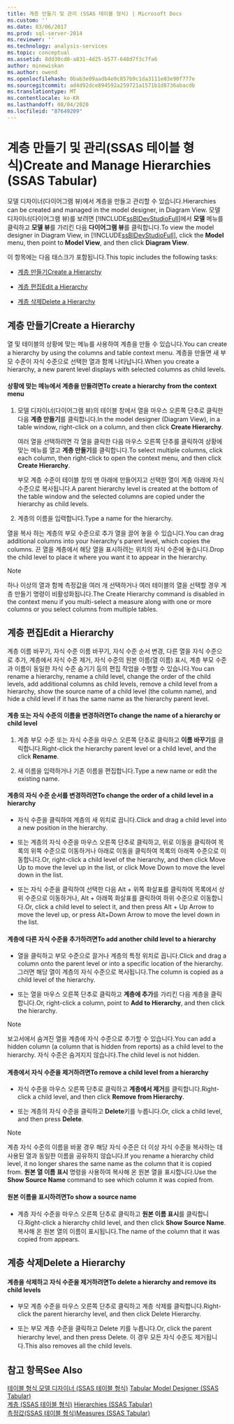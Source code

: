 ```yaml
---
title: 계층 만들기 및 관리 (SSAS 테이블 형식) | Microsoft Docs
ms.custom: ''
ms.date: 03/06/2017
ms.prod: sql-server-2014
ms.reviewer: ''
ms.technology: analysis-services
ms.topic: conceptual
ms.assetid: 8dd30cd0-a831-4d25-b577-648d7f3c7fa6
author: minewiskan
ms.author: owend
ms.openlocfilehash: 0bab3e09aadb4e0c857b9c1da3111e03e90f777e
ms.sourcegitcommit: ad4d92dce894592a259721a1571b1d8736abacdb
ms.translationtype: MT
ms.contentlocale: ko-KR
ms.lasthandoff: 08/04/2020
ms.locfileid: "87649209"
---
```

# <a name="create-and-manage-hierarchies-ssas-tabular"></a><span data-ttu-id="e78d6-102">계층 만들기 및 관리(SSAS 테이블 형식)</span><span class="sxs-lookup"><span data-stu-id="e78d6-102">Create and Manage Hierarchies (SSAS Tabular)</span></span>
  <span data-ttu-id="e78d6-103">모델 디자이너(다이어그램 뷰)에서 계층을 만들고 관리할 수 있습니다.</span><span class="sxs-lookup"><span data-stu-id="e78d6-103">Hierarchies can be created and managed in the model designer, in Diagram View.</span></span> <span data-ttu-id="e78d6-104">모델 디자이너(다이어그램 뷰)를 보려면 [!INCLUDE[ssBIDevStudioFull](../../includes/ssbidevstudiofull-md.md)]에서 **모델** 메뉴를 클릭하고 **모델 뷰**를 가리킨 다음 **다이어그램 뷰**를 클릭합니다.</span><span class="sxs-lookup"><span data-stu-id="e78d6-104">To view the model designer in Diagram View, in [!INCLUDE[ssBIDevStudioFull](../../includes/ssbidevstudiofull-md.md)], click the **Model** menu, then point to **Model View**, and then click **Diagram View**.</span></span>  
  
 <span data-ttu-id="e78d6-105">이 항목에는 다음 태스크가 포함됩니다.</span><span class="sxs-lookup"><span data-stu-id="e78d6-105">This topic includes the following tasks:</span></span>  
  
-   [<span data-ttu-id="e78d6-106">계층 만들기</span><span class="sxs-lookup"><span data-stu-id="e78d6-106">Create a Hierarchy</span></span>](#bkmk_create)  
  
-   [<span data-ttu-id="e78d6-107">계층 편집</span><span class="sxs-lookup"><span data-stu-id="e78d6-107">Edit a Hierarchy</span></span>](#bkmk_edit)  
  
-   [<span data-ttu-id="e78d6-108">계층 삭제</span><span class="sxs-lookup"><span data-stu-id="e78d6-108">Delete a Hierarchy</span></span>](#bkmk_delete)  
  
##  <a name="create-a-hierarchy"></a><a name="bkmk_create"></a> <span data-ttu-id="e78d6-109">계층 만들기</span><span class="sxs-lookup"><span data-stu-id="e78d6-109">Create a Hierarchy</span></span>  
 <span data-ttu-id="e78d6-110">열 및 테이블의 상황에 맞는 메뉴를 사용하여 계층을 만들 수 있습니다.</span><span class="sxs-lookup"><span data-stu-id="e78d6-110">You can create a hierarchy by using the columns and table context menu.</span></span> <span data-ttu-id="e78d6-111">계층을 만들면 새 부모 수준이 자식 수준으로 선택한 열과 함께 나타납니다.</span><span class="sxs-lookup"><span data-stu-id="e78d6-111">When you create a hierarchy, a new parent level displays with selected columns as child levels.</span></span>  
  
#### <a name="to-create-a-hierarchy-from-the-context-menu"></a><span data-ttu-id="e78d6-112">상황에 맞는 메뉴에서 계층을 만들려면</span><span class="sxs-lookup"><span data-stu-id="e78d6-112">To create a hierarchy from the context menu</span></span>  
  
1.  <span data-ttu-id="e78d6-113">모델 디자이너(다이어그램 뷰)의 테이블 창에서 열을 마우스 오른쪽 단추로 클릭한 다음 **계층 만들기**를 클릭합니다.</span><span class="sxs-lookup"><span data-stu-id="e78d6-113">In the model designer (Diagram View), in a table window, right-click on a column, and then click **Create Hierarchy**.</span></span>  
  
     <span data-ttu-id="e78d6-114">여러 열을 선택하려면 각 열을 클릭한 다음 마우스 오른쪽 단추를 클릭하여 상황에 맞는 메뉴를 열고 **계층 만들기**를 클릭합니다.</span><span class="sxs-lookup"><span data-stu-id="e78d6-114">To select multiple columns, click each column, then right-click to open the context menu, and then click **Create Hierarchy**.</span></span>  
  
     <span data-ttu-id="e78d6-115">부모 계층 수준이 테이블 창의 맨 아래에 만들어지고 선택한 열이 계층 아래에 자식 수준으로 복사됩니다.</span><span class="sxs-lookup"><span data-stu-id="e78d6-115">A parent hierarchy level is created at the bottom of the table window and the selected columns are copied under the hierarchy as child levels.</span></span>  
  
2.  <span data-ttu-id="e78d6-116">계층의 이름을 입력합니다.</span><span class="sxs-lookup"><span data-stu-id="e78d6-116">Type a name for the hierarchy.</span></span>  
  
 <span data-ttu-id="e78d6-117">열을 복사 하는 계층의 부모 수준으로 추가 열을 끌어 놓을 수 있습니다.</span><span class="sxs-lookup"><span data-stu-id="e78d6-117">You can drag additional columns into your hierarchy's parent level, which copies the columns.</span></span> <span data-ttu-id="e78d6-118">끈 열을 계층에서 해당 열을 표시하려는 위치의 자식 수준에 놓습니다.</span><span class="sxs-lookup"><span data-stu-id="e78d6-118">Drop the child level to place it where you want it to appear in the hierarchy.</span></span>  
  
> [!NOTE]  
>  <span data-ttu-id="e78d6-119">하나 이상의 열과 함께 측정값을 여러 개 선택하거나 여러 테이블의 열을 선택할 경우 계층 만들기 명령이 비활성화됩니다.</span><span class="sxs-lookup"><span data-stu-id="e78d6-119">The Create Hierarchy command is disabled in the context menu if you multi-select a measure along with one or more columns or you select columns from multiple tables.</span></span>  
  
##  <a name="edit-a-hierarchy"></a><a name="bkmk_edit"></a><span data-ttu-id="e78d6-120">계층 편집</span><span class="sxs-lookup"><span data-stu-id="e78d6-120">Edit a Hierarchy</span></span>  
 <span data-ttu-id="e78d6-121">계층 이름 바꾸기, 자식 수준 이름 바꾸기, 자식 수준 순서 변경, 다른 열을 자식 수준으로 추가, 계층에서 자식 수준 제거, 자식 수준의 원본 이름(열 이름) 표시, 계층 부모 수준과 이름이 동일한 자식 수준 숨기기 등의 편집 작업을 수행할 수 있습니다.</span><span class="sxs-lookup"><span data-stu-id="e78d6-121">You can rename a hierarchy, rename a child level, change the order of the child levels, add additional columns as child levels, remove a child level from a hierarchy, show the source name of a child level (the column name), and hide a child level if it has the same name as the hierarchy parent level.</span></span>  
  
#### <a name="to-change-the-name-of-a-hierarchy-or-child-level"></a><span data-ttu-id="e78d6-122">계층 또는 자식 수준의 이름을 변경하려면</span><span class="sxs-lookup"><span data-stu-id="e78d6-122">To change the name of a hierarchy or child level</span></span>  
  
1.  <span data-ttu-id="e78d6-123">계층 부모 수준 또는 자식 수준을 마우스 오른쪽 단추로 클릭하고 **이름 바꾸기**를 클릭합니다.</span><span class="sxs-lookup"><span data-stu-id="e78d6-123">Right-click the hierarchy parent level or a child level, and the click **Rename**.</span></span>  
  
2.  <span data-ttu-id="e78d6-124">새 이름을 입력하거나 기존 이름을 편집합니다.</span><span class="sxs-lookup"><span data-stu-id="e78d6-124">Type a new name or edit the existing name.</span></span>  
  
#### <a name="to-change-the-order-of-a-child-level-in-a-hierarchy"></a><span data-ttu-id="e78d6-125">계층의 자식 수준 순서를 변경하려면</span><span class="sxs-lookup"><span data-stu-id="e78d6-125">To change the order of a child level in a hierarchy</span></span>  
  
-   <span data-ttu-id="e78d6-126">자식 수준을 클릭하여 계층의 새 위치로 끕니다.</span><span class="sxs-lookup"><span data-stu-id="e78d6-126">Click and drag a child level into a new position in the hierarchy.</span></span>  
  
-   <span data-ttu-id="e78d6-127">또는 계층의 자식 수준을 마우스 오른쪽 단추로 클릭하고, 위로 이동을 클릭하여 목록의 위쪽 수준으로 이동하거나 아래로 이동을 클릭하여 목록의 아래쪽 수준으로 이동합니다.</span><span class="sxs-lookup"><span data-stu-id="e78d6-127">Or, right-click a child level of the hierarchy, and then click Move Up to move the level up in the list, or click Move Down to move the level down in the list.</span></span>  
  
-   <span data-ttu-id="e78d6-128">또는 자식 수준을 클릭하여 선택한 다음 Alt + 위쪽 화살표를 클릭하여 목록에서 상위 수준으로 이동하거나, Alt + 아래쪽 화살표를 클릭하여 하위 수준으로 이동합니다.</span><span class="sxs-lookup"><span data-stu-id="e78d6-128">Or, click a child level to select it, and then press Alt + Up Arrow to move the level up, or press Alt+Down Arrow to move the level down in the list.</span></span>  
  
#### <a name="to-add-another-child-level-to-a-hierarchy"></a><span data-ttu-id="e78d6-129">계층에 다른 자식 수준을 추가하려면</span><span class="sxs-lookup"><span data-stu-id="e78d6-129">To add another child level to a hierarchy</span></span>  
  
-   <span data-ttu-id="e78d6-130">열을 클릭하고 부모 수준으로 끌거나 계층의 특정 위치로 끕니다.</span><span class="sxs-lookup"><span data-stu-id="e78d6-130">Click and drag a column onto the parent level or into a specific location of the hierarchy.</span></span> <span data-ttu-id="e78d6-131">그러면 해당 열이 계층의 자식 수준으로 복사됩니다.</span><span class="sxs-lookup"><span data-stu-id="e78d6-131">The column is copied as a child level of the hierarchy.</span></span>  
  
-   <span data-ttu-id="e78d6-132">또는 열을 마우스 오른쪽 단추로 클릭하고 **계층에 추가**를 가리킨 다음 계층을 클릭합니다.</span><span class="sxs-lookup"><span data-stu-id="e78d6-132">Or, right-click a column, point to **Add to Hierarchy**, and then click the hierarchy.</span></span>  
  
> [!NOTE]  
>  <span data-ttu-id="e78d6-133">보고서에서 숨겨진 열을 계층에 자식 수준으로 추가할 수 있습니다.</span><span class="sxs-lookup"><span data-stu-id="e78d6-133">You can add a hidden column (a column that is hidden from reports) as a child level to the hierarchy.</span></span> <span data-ttu-id="e78d6-134">자식 수준은 숨겨지지 않습니다.</span><span class="sxs-lookup"><span data-stu-id="e78d6-134">The child level is not hidden.</span></span>  
  
#### <a name="to-remove-a-child-level-from-a-hierarchy"></a><span data-ttu-id="e78d6-135">계층에서 자식 수준을 제거하려면</span><span class="sxs-lookup"><span data-stu-id="e78d6-135">To remove a child level from a hierarchy</span></span>  
  
-   <span data-ttu-id="e78d6-136">자식 수준을 마우스 오른쪽 단추로 클릭하고 **계층에서 제거**를 클릭합니다.</span><span class="sxs-lookup"><span data-stu-id="e78d6-136">Right-click a child level, and then click **Remove from Hierarchy**.</span></span>  
  
-   <span data-ttu-id="e78d6-137">또는 계층의 자식 수준을 클릭하고 **Delete**키를 누릅니다.</span><span class="sxs-lookup"><span data-stu-id="e78d6-137">Or, click a child level, and then press **Delete**.</span></span>  
  
> [!NOTE]  
>  <span data-ttu-id="e78d6-138">계층 자식 수준의 이름을 바꿀 경우 해당 자식 수준은 더 이상 자식 수준을 복사하는 데 사용된 열과 동일한 이름을 공유하지 않습니다.</span><span class="sxs-lookup"><span data-stu-id="e78d6-138">If you rename a hierarchy child level, it no longer shares the same name as the column that it is copied from.</span></span> <span data-ttu-id="e78d6-139">**원본 열 이름 표시** 명령을 사용하여 복사해 온 원본 열을 표시합니다.</span><span class="sxs-lookup"><span data-stu-id="e78d6-139">Use the **Show Source Name** command to see which column it was copied from.</span></span>  
  
#### <a name="to-show-a-source-name"></a><span data-ttu-id="e78d6-140">원본 이름을 표시하려면</span><span class="sxs-lookup"><span data-stu-id="e78d6-140">To show a source name</span></span>  
  
-   <span data-ttu-id="e78d6-141">계층 자식 수준을 마우스 오른쪽 단추로 클릭하고 **원본 이름 표시**를 클릭합니다.</span><span class="sxs-lookup"><span data-stu-id="e78d6-141">Right-click a hierarchy child level, and then click **Show Source Name**.</span></span> <span data-ttu-id="e78d6-142">복사해 온 원본 열의 이름이 표시됩니다.</span><span class="sxs-lookup"><span data-stu-id="e78d6-142">The name of the column that it was copied from appears.</span></span>  
  
##  <a name="delete-a-hierarchy"></a><a name="bkmk_delete"></a><span data-ttu-id="e78d6-143">계층 삭제</span><span class="sxs-lookup"><span data-stu-id="e78d6-143">Delete a Hierarchy</span></span>  
  
#### <a name="to-delete-a-hierarchy-and-remove-its-child-levels"></a><span data-ttu-id="e78d6-144">계층을 삭제하고 자식 수준을 제거하려면</span><span class="sxs-lookup"><span data-stu-id="e78d6-144">To delete a hierarchy and remove its child levels</span></span>  
  
-   <span data-ttu-id="e78d6-145">부모 계층 수준을 마우스 오른쪽 단추로 클릭하고 계층 삭제를 클릭합니다.</span><span class="sxs-lookup"><span data-stu-id="e78d6-145">Right-click the parent hierarchy level, and then click Delete Hierarchy.</span></span>  
  
-   <span data-ttu-id="e78d6-146">또는 부모 계층 수준을 클릭하고 Delete 키를 누릅니다.</span><span class="sxs-lookup"><span data-stu-id="e78d6-146">Or, click the parent hierarchy level, and then press Delete.</span></span> <span data-ttu-id="e78d6-147">이 경우 모든 자식 수준도 제거됩니다.</span><span class="sxs-lookup"><span data-stu-id="e78d6-147">This also removes all the child levels.</span></span>  
  
## <a name="see-also"></a><span data-ttu-id="e78d6-148">참고 항목</span><span class="sxs-lookup"><span data-stu-id="e78d6-148">See Also</span></span>  
 <span data-ttu-id="e78d6-149">[테이블 형식 모델 디자이너 &#40;SSAS 테이블 형식&#41;](../tabular-model-designer-ssas-tabular.md) </span><span class="sxs-lookup"><span data-stu-id="e78d6-149">[Tabular Model Designer &#40;SSAS Tabular&#41;](../tabular-model-designer-ssas-tabular.md) </span></span>  
 <span data-ttu-id="e78d6-150">[계층 &#40;SSAS 테이블 형식&#41;](hierarchies-ssas-tabular.md) </span><span class="sxs-lookup"><span data-stu-id="e78d6-150">[Hierarchies &#40;SSAS Tabular&#41;](hierarchies-ssas-tabular.md) </span></span>  
 [<span data-ttu-id="e78d6-151">측정값&#40;SSAS 테이블 형식&#41;</span><span class="sxs-lookup"><span data-stu-id="e78d6-151">Measures &#40;SSAS Tabular&#41;</span></span>](measures-ssas-tabular.md)  
  
  
